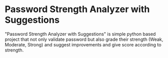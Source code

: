# Password Strength Analyzer with Suggestions
"Password Strength Analyzer with Suggestions" is simple python based project that not only validate password but also grade their strength (Weak, Moderate, Strong) and suggest improvements and give score according to strength.
